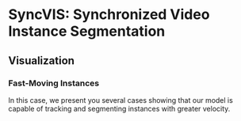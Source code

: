 # SyncVIS: Synchronized Video Instance Segmentation


## Visualization

### Fast-Moving Instances
In this case, we present you several cases showing that our model is capable of tracking and segmenting instances with greater velocity.

